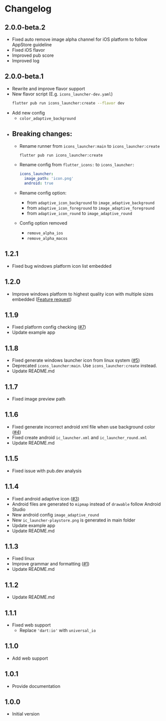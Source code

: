 # Changelog

## 2.0.0-beta.2
 - Fixed auto remove image alpha channel for iOS platform to follow AppStore guideline
 - Fixed iOS flavor
 - Improved pub score
 - Improved log

## 2.0.0-beta.1
 - Rewrite and improve flavor support
 - New flavor script (E.g. `icons_launcher-dev.yaml`)
     ```sh
     flutter pub run icons_launcher:create --flavor dev
     ```
 - Add new config
   - `color_adaptive_background`
 - ## Breaking changes:
   - Rename runner from `icons_launcher:main` to  `icons_launcher:create`

      ```sh
      flutter pub run icons_launcher:create
      ```
   - Rename config from `flutter_icons:` to `icons_launcher:`

      ```yaml
      icons_launcher:
        image_path: 'icon.png'
        android: true
      ```
   - Rename config option:
     - from `adaptive_icon_background` to `image_adaptive_background`
     - from `adaptive_icon_foreground` to `image_adaptive_foreground`
     - from `adaptive_icon_round` to `image_adaptive_round`
   - Config option removed
     - `remove_alpha_ios`
     - `remove_alpha_macos`

## 1.2.1
 - Fixed bug windows platform icon list embedded

## 1.2.0
 - Improve windows platform to highest quality icon with multiple sizes embedded ([Feature request](https://github.com/mrrhak/icons_launcher/issues/8))

## 1.1.9
 - Fixed platform config checking ([#7](https://github.com/mrrhak/icons_launcher/issues/7))
 - Update example app

## 1.1.8
 - Fixed generate windows launcher icon from linux system ([#5](https://github.com/mrrhak/icons_launcher/issues/5))
 - Deprecated `icons_launcher:main`. Use `icons_launcher:create` instead.
 - Update README.md

## 1.1.7
 - Fixed image preview path

## 1.1.6
 - Fixed generate incorrect android xml file when use background color ([#4](https://github.com/mrrhak/icons_launcher/issues/4))
 - Fixed create android `ic_launcher.xml` and `ic_launcher_round.xml`
 - Update README.md

## 1.1.5
 - Fixed issue with pub.dev analysis

## 1.1.4
 - Fixed android adaptive icon ([#3](https://github.com/mrrhak/icons_launcher/issues/3))
 - Android files are generated to `mipmap` instead of `drawable` follow Android Studio
 - New android config `image_adaptive_round`
 - New `ic_launcher-playstore.png` is generated in main folder
 - Update example app
 - Update README.md

## 1.1.3
 - Fixed linux
 - Improve grammar and formatting ([#1](https://github.com/mrrhak/icons_launcher/pull/1))
 - Update README.md

## 1.1.2
 - Update README.md

## 1.1.1
 - Fixed web support
   - Replace `'dart:io'` with `universal_io`

## 1.1.0
 - Add web support

## 1.0.1
 - Provide documentation

## 1.0.0

- Initial version
